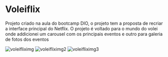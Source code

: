 # Voleiflix
Projeto criado na aula do bootcamp DIO, o projeto tem a proposta de recriar a interface principal do Netflix. O projeto é voltado para o mundo do volei onde addicionei um carousel com os principais eventos e outro para galeria de fotos dos eventos

![voleifliximg](https://user-images.githubusercontent.com/95260368/156826039-3fb9a518-af4b-40b2-a706-e17071f76a0a.png)
![voleifliximg2](https://user-images.githubusercontent.com/95260368/156826045-fee41806-179c-449b-91cf-2911b5c47938.png)
![voleifliximg3](https://user-images.githubusercontent.com/95260368/156826067-5d79f4d5-92d3-4f2b-8b62-f23f70eccfe9.png)

